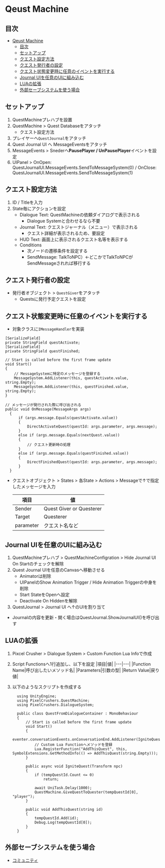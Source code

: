 # Qeust Machine

## 目次

- [Qeust Machine](#qeust-machine)
  - [目次](#目次)
  - [セットアップ](#セットアップ)
  - [クエスト設定方法](#クエスト設定方法)
  - [クエスト発行者の設定](#クエスト発行者の設定)
  - [クエスト状態変更時に任意のイベントを実行する](#クエスト状態変更時に任意のイベントを実行する)
  - [Journal UIを任意のUIに組み込む](#journal-uiを任意のuiに組み込む)
  - [LUAの拡張](#luaの拡張)
  - [外部セーブシステムを使う場合](#外部セーブシステムを使う場合)

## セットアップ

1. QuestMachineプレハブを設置
2. QuestMachine > Quest Databaseをアタッチ
   - クエスト設定方法
3. プレイヤーへ`QuestJournal`をアタッチ
4. Quest Journal UI へ MessageEventsをアタッチ
5. MessageEvents > Snederへ**PausePlayer / UnPausePlayer**イベントを設定
6. UIPanel > OnOpen: QuestJournalUI.MessageEvents.SendToMessageSystem(0) / OnClose: QuestJournalUI.MessageEvents.SendToMessageSystem(1)

## クエスト設定方法

1. ID / Titleを入力
2. State毎にアクションを設定
   - Dialogue Text: QuestMachineの依頼ダイアログで表示される
     - Dialogue Systemと合わせるなら不要
   - Journal Text: クエストジャーナル（メニュー）で表示される
     - クエスト詳細が表示されるため、要設定
   - HUD Text: 画面上に表示されるクエスト名等を表示する
   - Conditions
     - 次ノードの遷移条件を設定する
     - SendMessage: TalkToNPC）←どこかでTalkToNPCがSendMessageされれば移行する

## クエスト発行者の設定

- 発行者オブジェクト > `QuestGiver`をアタッチ
  - Questsに発行予定クエストを設定

## クエスト状態変更時に任意のイベントを実行する

- 対象クラスに`IMessageHandler`を実装

``` cs[HUD.cs]
[SerializeField]
private StringField questActivate;
[SerializeField]
private StringField questFinished;

// Start is called before the first frame update
void Start()
{
    // MessageSystemに特定のメッセージを登録する
    MessageSystem.AddListener(this, questActivate.value, string.Empty);
    MessageSystem.AddListener(this, questFinished.value, string.Empty);
}

// メッセージが発行された際に呼び出される
public void OnMessage(MessageArgs args)
  {
      if (args.message.Equals(questActivate.value))
      {
          DirectActivateQuest(questId: args.parameter, args.message);
      }
      else if (args.message.Equals(nextQuest.value))
      {
          // クエスト更新時の処理
      }
      else if (args.message.Equals(questFinished.value))
      {
          DirectFinishedQuest(questId: args.parameter, args.message);
      }
  }
```

- クエストオブジェクト > States > 各State > Actions > Messageで↑で指定したメッセージを入力

    |項目|値|
    |---|---|
    |Sender|Quest Giver or Questerer|
    |Target|Questerer|
    |parameter|クエスト名など|

## Journal UIを任意のUIに組み込む

1. QuestMachineプレハブ > QuestMachineConfigration > Hide Journal UI On Startのチェックを解除
2. Quest Journal UIを任意のCanvasへ移動させる
   - Animatorは削除
   - UIPanelのShow Animation Trigger / Hide Animation Triggerの中身を削除
   - Start StateをOpenへ設定
   - Deactivate On Hiddenを解除
3. QuestJournal > Journal UI へ↑のUIを割り当て

- Journalの内容を更新・開く場合はQuestJournal.ShowJournalUI()を呼び出す

## LUAの拡張

1. Pixcel Crusher > Dialogue System > Custom Function Lua Infoで作成
2. Script Functionsへ1行追加し、以下を設定
    |項目|値|
    |---|---|
    |Function Name|呼び出したいメソッド名|
    |Parameters|引数の型|
    |Return Value|戻り値|
3. 以下のようなスクリプトを作成する

    ``` cs[Sample.cs]
      using UnityEngine;
      using PixelCrushers.QuestMachine;
      using PixelCrushers.DialogueSystem;

      public class QuestFromDialogueContainer : MonoBehaviour
      {
          // Start is called before the first frame update
          void Start()
          {
              eventer.conversationEvents.onConversationEnd.AddListener(IgniteQuest);
              // Custom Lua Functionへメソッドを登録
              Lua.RegisterFunction("AddThisQuest", this, SymbolExtensions.GetMethodInfo(() => AddThisQuest(string.Empty)));
          }

          public async void IgniteQuest(Transform npc)
          {
              if (tempQuestId.Count <= 0)
                  return;

              await UniTask.Delay(1000);
              QuestMachine.GiveQuestToQuester(tempQuestId[0], "player");
          }

          public void AddThisQuest(string id)
          {
              tempQuestId.Add(id);
              Debug.Log(tempQuestId[0]);
          }
      }
    ```

## 外部セーブシステムを使う場合

- [コミュニティ](https://www.pixelcrushers.com/phpbb/viewtopic.php?t=5284)
